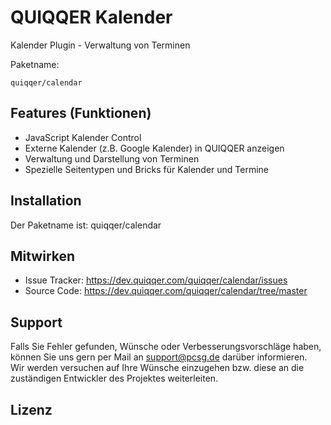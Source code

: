 
QUIQQER Kalender
========

Kalender Plugin - Verwaltung von Terminen

Paketname:

    quiqqer/calendar


Features (Funktionen)
--------

- JavaScript Kalender Control
- Externe Kalender (z.B. Google Kalender) in QUIQQER anzeigen
- Verwaltung und Darstellung von Terminen
- Spezielle Seitentypen und Bricks für Kalender und Termine


Installation
------------

Der Paketname ist: quiqqer/calendar


Mitwirken
----------

- Issue Tracker: https://dev.quiqqer.com/quiqqer/calendar/issues
- Source Code: https://dev.quiqqer.com/quiqqer/calendar/tree/master


Support
-------

Falls Sie Fehler gefunden, Wünsche oder Verbesserungsvorschläge haben, 
können Sie uns gern per Mail an support@pcsg.de darüber informieren.  
Wir werden versuchen auf Ihre Wünsche einzugehen bzw. diese an die 
zuständigen Entwickler des Projektes weiterleiten.


Lizenz
-------
